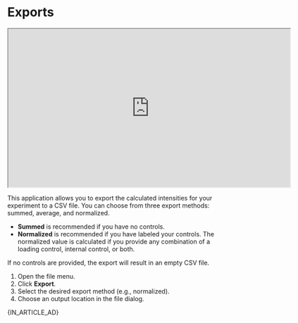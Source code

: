 # Exports

<iframe width="640" height="360" src="https://youtube.com/embed/eY1ggslujiM">
    video demoing export functionality
</iframe>

This application allows you to export the calculated intensities for your experiment to a CSV file. You can choose from three export methods: summed, average, and normalized.

- **Summed** is recommended if you have no controls.
- **Normalized** is recommended if you have labeled your controls. The normalized value is calculated if you provide any combination of a loading control, internal control, or both.

If no controls are provided, the export will result in an empty CSV file.

1. Open the file menu.
2. Click **Export**.
3. Select the desired export method (e.g., normalized).
4. Choose an output location in the file dialog.

{IN_ARTICLE_AD}